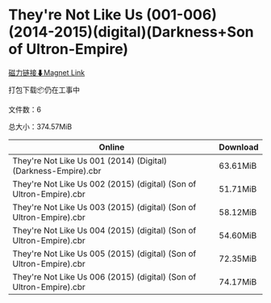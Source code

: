 # They're Not Like Us (001-006)(2014-2015)(digital)(Darkness+Son of Ultron-Empire)

[磁力链接⬇Magnet Link](magnet:?xt=urn:btih:41aea36fb99f52dc354764731b1d9dedc81b3a03&dn=They%27re%20Not%20Like%20Us%20%28001-006%29%282014-2015%29%28digital%29%28Darkness%2BSon%20of%20Ultron-Empire%29)

打包下载📦仍在工事中

文件数：6

总大小：374.57MiB

Online | Download
--- | ---
They're Not Like Us 001 (2014) (Digital) (Darkness-Empire).cbr | 63.61MiB
They're Not Like Us 002 (2015) (digital) (Son of Ultron-Empire).cbr | 51.71MiB
They're Not Like Us 003 (2015) (digital) (Son of Ultron-Empire).cbr | 58.12MiB
They're Not Like Us 004 (2015) (digital) (Son of Ultron-Empire).cbr | 54.60MiB
They're Not Like Us 005 (2015) (digital) (Son of Ultron-Empire).cbr | 72.35MiB
They're Not Like Us 006 (2015) (digital) (Son of Ultron-Empire).cbr | 74.17MiB